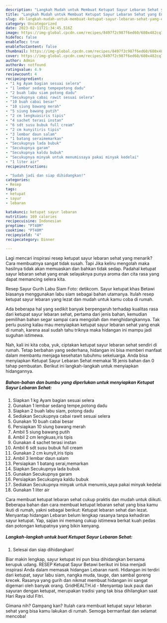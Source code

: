 ```yaml
---
description: "Langkah Mudah untuk Membuat Ketupat Sayur Lebaran Sehat yang Enak Banget, Buat Buka Puasa}"
title: "Langkah Mudah untuk Membuat Ketupat Sayur Lebaran Sehat yang Enak Banget, Buat Buka Puasa}"
slug: 49-langkah-mudah-untuk-membuat-ketupat-sayur-lebaran-sehat-yang-enak-banget-buat-buka-puasa
category: Uncategorized
date: 2023-02-11T21:34:45.516Z
image: https://img-global.cpcdn.com/recipes/8497f2c987f6ed60/680x482cq70/ketupat-sayur-lebaran-sehat-foto-resep-utama.jpg
hideToc: false
enableToc: true
enableTocContent: false
thumbnail: https://img-global.cpcdn.com/recipes/8497f2c987f6ed60/680x482cq70/ketupat-sayur-lebaran-sehat-foto-resep-utama.jpg
cover: https://img-global.cpcdn.com/recipes/8497f2c987f6ed60/680x482cq70/ketupat-sayur-lebaran-sehat-foto-resep-utama.jpg
author: Admin
authorAv: notfound
ratingvalue: 4.9
reviewcount: 4
recipeingredient:
- "1 kg Ayam bagian sesuai selera"
- "1 lembar sedang tempepotong dadu"
- "2 buah labu siam potong dadu"
- "Secukupnya cabai rawit sesuai selera"
- "10 buah cabai besar"
- "10 siung bawang merah"
- "5 siung bawang putih"
- "2 cm lengkuasiris tipis"
- "4 sachet terasi instan"
- "6 sdt susu bubuk full cream"
- "2 cm kunyitiris tipis"
- "3 lembar daun salam"
- "1 batang seraimemarkan"
- "Secukupnya lada bubuk"
- "Secukupnya garam"
- "Secukupnya kaldu bubuk"
- "Secukupnya minyak untuk menumissaya pakai minyak kedelai"
- "1 liter air"
recipeinstructions:

- "Sudah jadi dan siap dihidangkan!"
categories:
- Resep
tags:
- ketupat
- sayur
- lebaran

katakunci: ketupat sayur lebaran 
nutrition: 169 calories
recipecuisine: Indonesian
preptime: "PT40M"
cooktime: "PT40M"
recipeyield: "4"
recipecategory: Dinner

---
```



Lagi mencari inspirasi resep ketupat sayur lebaran sehat yang menarik? Cara membuatnya sangat tidak susah. Tapi Jika keliru mengolah maka hasilnya tidak akan memuaskan dan bahkan tidak sedap. Padahal ketupat sayur lebaran sehat yang enak selayaknya punya aroma dan cita rasa yang dapat memancing selera kita.


Resep Sayur Gurih Labu Siam Foto: detikcom. Sayur ketupat khas Betawi biasanya menggunakan labu siam sebagai bahan utamanya. Itulah resep ketupat sayur lebaran yang lezat dan mudah untuk kamu coba di rumah.

Ada beberapa hal yang sedikit banyak berpengaruh terhadap kualitas rasa dari ketupat sayur lebaran sehat, pertama dari jenis bahan, kemudian pemilihan bahan segar sampai cara mengolah dan menghidangkannya. Tak perlu pusing kalau mau menyiapkan ketupat sayur lebaran sehat yang enak di rumah, karena asal sudah tahu triknya maka hidangan ini mampu jadi suguhan istimewa.


Nah, kali ini kita coba, yuk, ciptakan ketupat sayur lebaran sehat sendiri di rumah. Tetap berbahan yang sederhana, hidangan ini bisa memberi manfaat dalam membantu menjaga kesehatan tubuhmu sekeluarga. Anda bisa menyiapkan Ketupat Sayur Lebaran Sehat memakai 18 jenis bahan dan 0 tahap pembuatan. Berikut ini langkah-langkah untuk menyiapkan hidangannya.

<!--inarticleads1-->

##### Bahan-bahan dan bumbu yang diperlukan untuk menyiapkan Ketupat Sayur Lebaran Sehat:

1. Siapkan 1 kg Ayam bagian sesuai selera
1. Gunakan 1 lembar sedang tempe,potong dadu
1. Siapkan 2 buah labu siam, potong dadu
1. Sediakan Secukupnya cabai rawit sesuai selera
1. Gunakan 10 buah cabai besar
1. Persiapkan 10 siung bawang merah
1. Ambil 5 siung bawang putih
1. Ambil 2 cm lengkuas,iris tipis
1. Gunakan 4 sachet terasi instan
1. Ambil 6 sdt susu bubuk full cream
1. Gunakan 2 cm kunyit,iris tipis
1. Ambil 3 lembar daun salam
1. Persiapkan 1 batang serai,memarkan
1. Siapkan Secukupnya lada bubuk
1. Gunakan Secukupnya garam
1. Persiapkan Secukupnya kaldu bubuk
1. Sediakan Secukupnya minyak untuk menumis,saya pakai minyak kedelai
1. Gunakan 1 liter air


Cara membuat ketupat lebaran sehat cukup praktis dan mudah untuk diikuti. Beberapa bahan dan cara membuat ketupat lebaran sehat yang bisa kamu ikuti di rumah, yakni sebagai berikut: Ketupat lebaran sehat dan lezat. Menyantap hidangan Lebaran belum lengkap rasanya tanpa kehadiran sayur ketupat. Yap, sajian ini memang cukup istimewa berkat kuah pedas dan potongan ketupatnya yang bikin kenyang. 

<!--inarticleads2-->

##### Langkah-langkah untuk buat Ketupat Sayur Lebaran Sehat:


1. Selesai dan siap dihidangkan!

Biar makin lengkap, sayur ketupat ini pun bisa dihidangkan bersama kerupuk udang. RESEP Ketupat Sayur Betawi berikut ini bisa menjadi inspirasi Anda dalam memasak hidangan Lebaran nanti. Hidangan ini terdiri dari ketupat, sayur labu siam, nangka muda, tauge, dan sambal goreng krecek. Rasanya yang gurih dan nikmat membuat hidangan ini sangat digemari oleh banyak orang. GridHEALTH.id - Menyantap lauk pauk dan sayuran dengan ketupat, merupakan tradisi yang tak bisa dihilangkan saat Hari Raya idul Fitri. 

Gimana nih? Gampang kan? Itulah cara membuat ketupat sayur lebaran sehat yang bisa kamu lakukan di rumah. Semoga bermanfaat dan selamat mencoba!
